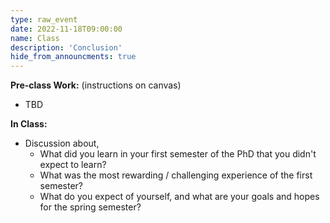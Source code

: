 ```yaml
---
type: raw_event
date: 2022-11-18T09:00:00
name: Class
description: 'Conclusion'
hide_from_announcments: true
---
```


**Pre-class Work:** (instructions on canvas)
* TBD

**In Class:**
* Discussion about,
  * What did you learn in your first semester of the PhD that you didn't expect to learn?
  * What was the most rewarding / challenging experience of the first semester?
  * What do you expect of yourself, and what are your goals and hopes for the spring semester?
